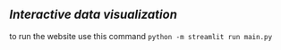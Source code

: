 ## _**Interactive data visualization**_

to run the website use this command `python -m streamlit run main.py`